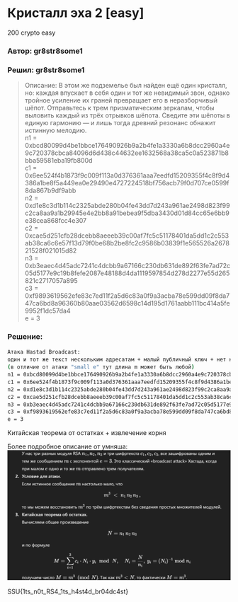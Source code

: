 # Кристалл эха 2 [easy]
200
crypto easy

### Автор: gr8str8some1
### Решил: gr8str8some1

> Описание: В этом же подземелье был найден ещё один кристалл, но: каждая впускает в себя один и тот же невидимый звон, однако тройное усиление их граней превращает его в неразборчивый шёпот. Отправьтесь к трем призматическим зеркалам, чтобы выловить каждый из трёх отрывков шёпота. Сведите эти шёпоты в единую гармонию — и лишь тогда древний резонанс обнажит истинную мелодию.<br>
n1 = 0xbcd80099d4be1bbce176490926b9a2b4fe1a3330a6b8dcc2960a4e9c720378cbca84096d6d438c44632ee1632568a38ca5c0a523871b8bba59581eba19fb800d<br>
c1 = 0x6ee524f4b1873f9c009f113a0d376361aaa7eedfd15209355f4c8f9d4386a1be8f5a449ea0e29490e4727224518bf756acb79f0d707ce0599f8da867b9df9abb<br>
n2 = 0xd1e8c3d1b114c2325abde280b04fe43dd7d243a961ae2498d823f99c2ca8aa9a1b29945e4e2bb8a91bebea9f5dba3430d01d84cc65e6bb9e38cea868fcc4e307<br>
c2 = 0xcae5d251cfb28dcebb8aeeeb39c00af7fc5c51178401da5dd1c2c553ab38ca6c6e57f13d79f0be68b2be8fc2c9586b03839f1e565526a267821528f021015d82<br>
n3 = 0xb3eaec4d45adc7241c4dcbb9a67166c230db631de892f63fe7ad72c05d5177e9c19b8fefe2087e48188d4da1119597854d278d2277e55d265821c2717057a895<br>
c3 = 0xf9893619562efe83c7ed11f2a5d6c83a0f9a3acba78e599dd09f8da747ca6bd8a96360b80aae03562d6598c14d195d1761aabb111bc414a5fe9952f1dc57da4<br>
e = 3

### Решение:

```bash
Атака Hastad Broadcast:
один и тот же текст нескольким адресатам + малый публичный ключ + нет надёжного padding
(в отличие от атаки "small e" тут длина m может быть любой)
n1 = 0xbcd80099d4be1bbce176490926b9a2b4fe1a3330a6b8dcc2960a4e9c720378cbca84096d6d438c44632ee1632568a38ca5c0a523871b8bba59581eba19fb800d
c1 = 0x6ee524f4b1873f9c009f113a0d376361aaa7eedfd15209355f4c8f9d4386a1be8f5a449ea0e29490e4727224518bf756acb79f0d707ce0599f8da867b9df9abb
n2 = 0xd1e8c3d1b114c2325abde280b04fe43dd7d243a961ae2498d823f99c2ca8aa9a1b29945e4e2bb8a91bebea9f5dba3430d01d84cc65e6bb9e38cea868fcc4e307
c2 = 0xcae5d251cfb28dcebb8aeeeb39c00af7fc5c51178401da5dd1c2c553ab38ca6c6e57f13d79f0be68b2be8fc2c9586b03839f1e565526a267821528f021015d82
n3 = 0xb3eaec4d45adc7241c4dcbb9a67166c230db631de892f63fe7ad72c05d5177e9c19b8fefe2087e48188d4da1119597854d278d2277e55d265821c2717057a895
c3 = 0xf9893619562efe83c7ed11f2a5d6c83a0f9a3acba78e599dd09f8da747ca6bd8a96360b80aae03562d6598c14d195d1761aabb111bc414a5fe9952f1dc57da4
e = 3
```

Китайская теорема от остатках + извлечение корня<br>

Более подробное описание от умняша:<br>
![img.png](images/img.png)

SSU{1ts_n0t_RS4_1ts_h4st4d_br04dc4st}